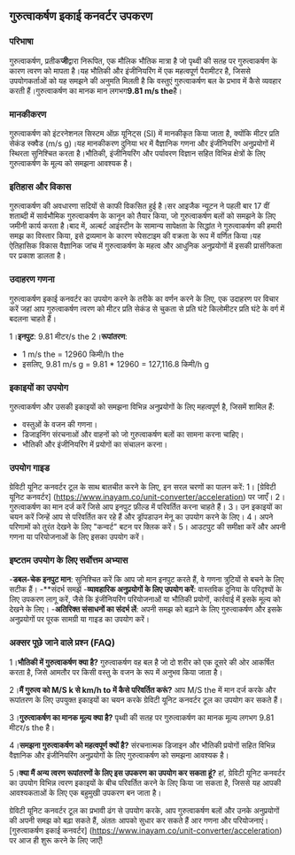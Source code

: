 ## गुरुत्वाकर्षण इकाई कनवर्टर उपकरण

### परिभाषा
गुरुत्वाकर्षण, प्रतीक**जी**द्वारा निरूपित, एक मौलिक भौतिक मात्रा है जो पृथ्वी की सतह पर गुरुत्वाकर्षण के कारण त्वरण को मापता है।यह भौतिकी और इंजीनियरिंग में एक महत्वपूर्ण पैरामीटर है, जिससे उपयोगकर्ताओं को यह समझने की अनुमति मिलती है कि वस्तुएं गुरुत्वाकर्षण बल के प्रभाव में कैसे व्यवहार करती हैं।गुरुत्वाकर्षण का मानक मान लगभग**9.81 m/s the**है।

### मानकीकरण
गुरुत्वाकर्षण को इंटरनेशनल सिस्टम ऑफ़ यूनिट्स (SI) में मानकीकृत किया जाता है, क्योंकि मीटर प्रति सेकंड स्क्वैड (m/s g)।यह मानकीकरण दुनिया भर में वैज्ञानिक गणना और इंजीनियरिंग अनुप्रयोगों में स्थिरता सुनिश्चित करता है।भौतिकी, इंजीनियरिंग और पर्यावरण विज्ञान सहित विभिन्न क्षेत्रों के लिए गुरुत्वाकर्षण के मूल्य को समझना आवश्यक है।

### इतिहास और विकास
गुरुत्वाकर्षण की अवधारणा सदियों से काफी विकसित हुई है।सर आइजैक न्यूटन ने पहली बार 17 वीं शताब्दी में सार्वभौमिक गुरुत्वाकर्षण के कानून को तैयार किया, जो गुरुत्वाकर्षण बलों को समझने के लिए जमीनी कार्य करता है।बाद में, अल्बर्ट आइंस्टीन के सामान्य सापेक्षता के सिद्धांत ने गुरुत्वाकर्षण की हमारी समझ का विस्तार किया, इसे द्रव्यमान के कारण स्पेसटाइम की वक्रता के रूप में वर्णित किया।यह ऐतिहासिक विकास वैज्ञानिक जांच में गुरुत्वाकर्षण के महत्व और आधुनिक अनुप्रयोगों में इसकी प्रासंगिकता पर प्रकाश डालता है।

### उदाहरण गणना
गुरुत्वाकर्षण इकाई कनवर्टर का उपयोग करने के तरीके का वर्णन करने के लिए, एक उदाहरण पर विचार करें जहां आप गुरुत्वाकर्षण त्वरण को मीटर प्रति सेकंड से चुकता से प्रति घंटे किलोमीटर प्रति घंटे के वर्ग में बदलना चाहते हैं।

1।**इनपुट**: 9.81 मीटर/s the
2।**रूपांतरण**:
- 1 m/s the = 12960 किमी/h the
- इसलिए, 9.81 m/s g = 9.81 * 12960 = 127,116.8 किमी/h g

### इकाइयों का उपयोग
गुरुत्वाकर्षण और उसकी इकाइयों को समझना विभिन्न अनुप्रयोगों के लिए महत्वपूर्ण है, जिसमें शामिल हैं:
- वस्तुओं के वजन की गणना।
- डिजाइनिंग संरचनाओं और वाहनों को जो गुरुत्वाकर्षण बलों का सामना करना चाहिए।
- भौतिकी और इंजीनियरिंग में प्रयोगों का संचालन करना।

### उपयोग गाइड
ग्रेविटी यूनिट कनवर्टर टूल के साथ बातचीत करने के लिए, इन सरल चरणों का पालन करें:
1। [ग्रेविटी यूनिट कनवर्टर] (https://www.inayam.co/unit-converter/acceleration) पर जाएँ।
2। गुरुत्वाकर्षण का मान दर्ज करें जिसे आप इनपुट फ़ील्ड में परिवर्तित करना चाहते हैं।
3। उन इकाइयों का चयन करें जिन्हें आप से परिवर्तित कर रहे हैं और ड्रॉपडाउन मेनू का उपयोग करने के लिए।
4। अपने परिणामों को तुरंत देखने के लिए "कन्वर्ट" बटन पर क्लिक करें।
5। आउटपुट की समीक्षा करें और अपनी गणना या परियोजनाओं के लिए इसका उपयोग करें।

### इष्टतम उपयोग के लिए सर्वोत्तम अभ्यास
-**डबल-चेक इनपुट मान**: सुनिश्चित करें कि आप जो मान इनपुट करते हैं, वे गणना त्रुटियों से बचने के लिए सटीक हैं।
-**संदर्भ समझें
-**व्यावहारिक अनुप्रयोगों के लिए उपयोग करें**: वास्तविक दुनिया के परिदृश्यों के लिए उपकरण लागू करें, जैसे कि इंजीनियरिंग परियोजनाओं या भौतिकी प्रयोगों, कार्रवाई में इसके मूल्य को देखने के लिए।
-**अतिरिक्त संसाधनों का संदर्भ लें**: अपनी समझ को बढ़ाने के लिए गुरुत्वाकर्षण और इसके अनुप्रयोगों पर पूरक सामग्री या गाइड का उपयोग करें।

### अक्सर पूछे जाने वाले प्रश्न (FAQ)

1।**भौतिकी में गुरुत्वाकर्षण क्या है?**
गुरुत्वाकर्षण वह बल है जो दो शरीर को एक दूसरे की ओर आकर्षित करता है, जिसे आमतौर पर किसी वस्तु के वजन के रूप में अनुभव किया जाता है।

2।**मैं गुरुत्व को M/S k से km/h to में कैसे परिवर्तित करूं?**
आप M/S the में मान दर्ज करके और रूपांतरण के लिए उपयुक्त इकाइयों का चयन करके ग्रेविटी यूनिट कनवर्टर टूल का उपयोग कर सकते हैं।

3।**गुरुत्वाकर्षण का मानक मूल्य क्या है?**
पृथ्वी की सतह पर गुरुत्वाकर्षण का मानक मूल्य लगभग 9.81 मीटर/s the है।

4।**समझना गुरुत्वाकर्षण को महत्वपूर्ण क्यों है?**
संरचनात्मक डिजाइन और भौतिकी प्रयोगों सहित विभिन्न वैज्ञानिक और इंजीनियरिंग अनुप्रयोगों के लिए गुरुत्वाकर्षण को समझना आवश्यक है।

5।**क्या मैं अन्य त्वरण रूपांतरणों के लिए इस उपकरण का उपयोग कर सकता हूं?**
हां, ग्रेविटी यूनिट कनवर्टर का उपयोग विभिन्न त्वरण इकाइयों के बीच परिवर्तित करने के लिए किया जा सकता है, जिससे यह आपकी आवश्यकताओं के लिए एक बहुमुखी उपकरण बन जाता है।

ग्रेविटी यूनिट कनवर्टर टूल का प्रभावी ढंग से उपयोग करके, आप गुरुत्वाकर्षण बलों और उनके अनुप्रयोगों की अपनी समझ को बढ़ा सकते हैं, अंततः आपको सुधार कर सकते हैं आर गणना और परियोजनाएं।[गुरुत्वाकर्षण इकाई कनवर्टर] (https://www.inayam.co/unit-converter/acceleration) पर आज ही शुरू करने के लिए जाएँ!